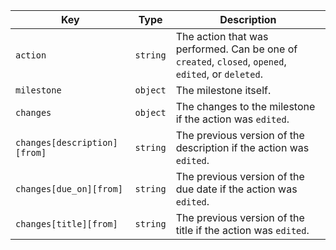 Key | Type | Description
----|------|-------------
`action` |`string` | The action that was performed. Can be one of `created`, `closed`, `opened`, `edited`, or `deleted`.
`milestone`  |`object` | The milestone itself.
`changes`|`object`| The changes to the milestone if the action was `edited`.
`changes[description][from]`|`string` | The previous version of the description if the action was `edited`.
`changes[due_on][from]`|`string` | The previous version of the due date if the action was `edited`.
`changes[title][from]`|`string` | The previous version of the title if the action was `edited`.
